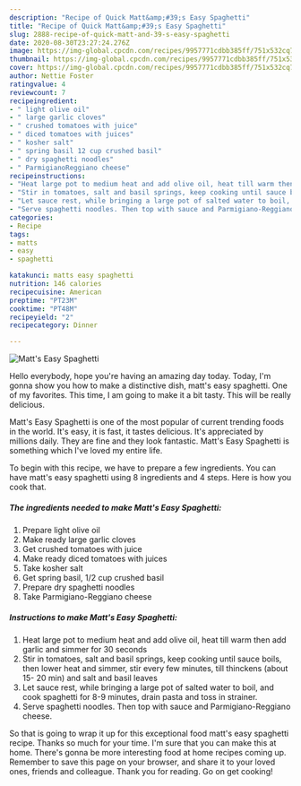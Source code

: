 ```yaml
---
description: "Recipe of Quick Matt&amp;#39;s Easy Spaghetti"
title: "Recipe of Quick Matt&amp;#39;s Easy Spaghetti"
slug: 2888-recipe-of-quick-matt-and-39-s-easy-spaghetti
date: 2020-08-30T23:27:24.276Z
image: https://img-global.cpcdn.com/recipes/9957771cdbb385ff/751x532cq70/matts-easy-spaghetti-recipe-main-photo.jpg
thumbnail: https://img-global.cpcdn.com/recipes/9957771cdbb385ff/751x532cq70/matts-easy-spaghetti-recipe-main-photo.jpg
cover: https://img-global.cpcdn.com/recipes/9957771cdbb385ff/751x532cq70/matts-easy-spaghetti-recipe-main-photo.jpg
author: Nettie Foster
ratingvalue: 4
reviewcount: 7
recipeingredient:
- " light olive oil"
- " large garlic cloves"
- " crushed tomatoes with juice"
- " diced tomatoes with juices"
- " kosher salt"
- " spring basil 12 cup crushed basil"
- " dry spaghetti noodles"
- " ParmigianoReggiano cheese"
recipeinstructions:
- "Heat large pot to medium heat and add olive oil, heat till warm then add garlic and simmer for 30 seconds"
- "Stir in tomatoes, salt and basil springs, keep cooking until sauce boils, then lower heat and simmer, stir every few minutes, till thinckens (about 15- 20 min) and salt and basil leaves"
- "Let sauce rest, while bringing a large pot of salted water to boil, and cook spaghetti for 8-9 minutes, drain pasta and toss in strainer."
- "Serve spaghetti noodles. Then top with sauce and Parmigiano-Reggiano cheese."
categories:
- Recipe
tags:
- matts
- easy
- spaghetti

katakunci: matts easy spaghetti 
nutrition: 146 calories
recipecuisine: American
preptime: "PT23M"
cooktime: "PT48M"
recipeyield: "2"
recipecategory: Dinner

---
```



![Matt&#39;s Easy Spaghetti](https://img-global.cpcdn.com/recipes/9957771cdbb385ff/751x532cq70/matts-easy-spaghetti-recipe-main-photo.jpg)

Hello everybody, hope you're having an amazing day today. Today, I'm gonna show you how to make a distinctive dish, matt&#39;s easy spaghetti. One of my favorites. This time, I am going to make it a bit tasty. This will be really delicious.



Matt&#39;s Easy Spaghetti is one of the most popular of current trending foods in the world. It's easy, it is fast, it tastes delicious. It's appreciated by millions daily. They are fine and they look fantastic. Matt&#39;s Easy Spaghetti is something which I've loved my entire life.


To begin with this recipe, we have to prepare a few ingredients. You can have matt&#39;s easy spaghetti using 8 ingredients and 4 steps. Here is how you cook that.

<!--inarticleads1-->

##### The ingredients needed to make Matt&#39;s Easy Spaghetti:

1. Prepare  light olive oil
1. Make ready  large garlic cloves
1. Get  crushed tomatoes with juice
1. Make ready  diced tomatoes with juices
1. Take  kosher salt
1. Get  spring basil, 1/2 cup crushed basil
1. Prepare  dry spaghetti noodles
1. Take  Parmigiano-Reggiano cheese




<!--inarticleads2-->

##### Instructions to make Matt&#39;s Easy Spaghetti:

1. Heat large pot to medium heat and add olive oil, heat till warm then add garlic and simmer for 30 seconds
1. Stir in tomatoes, salt and basil springs, keep cooking until sauce boils, then lower heat and simmer, stir every few minutes, till thinckens (about 15- 20 min) and salt and basil leaves
1. Let sauce rest, while bringing a large pot of salted water to boil, and cook spaghetti for 8-9 minutes, drain pasta and toss in strainer.
1. Serve spaghetti noodles. Then top with sauce and Parmigiano-Reggiano cheese.




So that is going to wrap it up for this exceptional food matt&#39;s easy spaghetti recipe. Thanks so much for your time. I'm sure that you can make this at home. There's gonna be more interesting food at home recipes coming up. Remember to save this page on your browser, and share it to your loved ones, friends and colleague. Thank you for reading. Go on get cooking!
